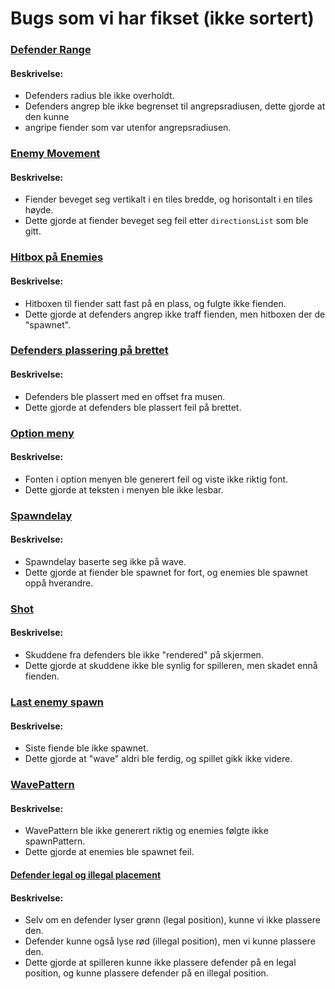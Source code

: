 # Bugs som vi har fikset (ikke sortert)

### <ins>Defender Range</ins>
#### Beskrivelse:
- Defenders radius ble ikke overholdt.
- Defenders angrep ble ikke begrenset til angrepsradiusen, dette gjorde at den kunne <br>
- angripe fiender som var utenfor angrepsradiusen.

### <ins>Enemy Movement</ins>
#### Beskrivelse:
- Fiender beveget seg vertikalt i en tiles bredde, og horisontalt i en tiles høyde.
- Dette gjorde at fiender beveget seg feil etter `directionsList` som ble gitt.

### <ins>Hitbox på Enemies</ins>
#### Beskrivelse:
- Hitboxen til fiender satt fast på en plass, og fulgte ikke fienden.
- Dette gjorde at defenders angrep ikke traff fienden, men hitboxen der de "spawnet".

### <ins>Defenders plassering på brettet</ins>
#### Beskrivelse:
- Defenders ble plassert med en offset fra musen.
- Dette gjorde at defenders ble plassert feil på brettet.

### <ins>Option meny</ins>
#### Beskrivelse:
- Fonten i option menyen ble generert feil og viste ikke riktig font.
- Dette gjorde at teksten i menyen ble ikke lesbar.

### <ins>Spawndelay</ins>
#### Beskrivelse:
- Spawndelay baserte seg ikke på wave.
- Dette gjorde at fiender ble spawnet for fort, og enemies ble spawnet oppå hverandre.

### <ins>Shot</ins>
#### Beskrivelse:
- Skuddene fra defenders ble ikke "rendered" på skjermen.
- Dette gjorde at skuddene ikke ble synlig for spilleren, men skadet ennå fienden.

### <ins>Last enemy spawn</ins>
#### Beskrivelse:
- Siste fiende ble ikke spawnet.
- Dette gjorde at "wave" aldri ble ferdig, og spillet gikk ikke videre.

### <ins>WavePattern</ins>
#### Beskrivelse:
- WavePattern ble ikke generert riktig og enemies følgte ikke spawnPattern.
- Dette gjorde at enemies ble spawnet feil.


#### <ins>Defender legal og illegal placement</ins>
#### Beskrivelse:
- Selv om en defender lyser grønn (legal position), kunne vi ikke plassere den.
- Defender kunne også lyse rød (illegal position), men vi kunne plassere den.
- Dette gjorde at spilleren kunne ikke plassere defender på en legal position, og kunne plassere defender på en illegal position.
